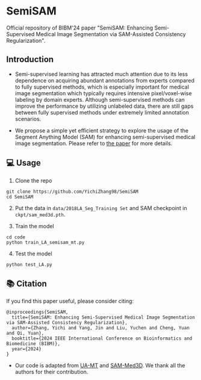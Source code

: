 # SemiSAM

Official repository of BIBM'24 paper "SemiSAM: Enhancing Semi-Supervised Medical Image Segmentation via SAM-Assisted Consistency Regularization".


## Introduction

*  Semi-supervised learning has attracted much attention due to its less dependence on acquiring abundant annotations from experts compared to fully supervised methods, which is especially important for medical image segmentation which typically requires intensive pixel/voxel-wise labeling by domain experts. Although semi-supervised methods can improve the performance by utilizing unlabeled data, there are still gaps between fully supervised methods under extremely limited annotation scenarios.

*  We propose a simple yet efficient strategy to explore the usage of the Segment Anything Model (SAM) for enhancing semi-supervised medical image segmentation. Please refer to [the paper](https://arxiv.org/pdf/2312.06316.pdf) for more details.

## :computer: Usage

1. Clone the repo
```
git clone https://github.com/YichiZhang98/SemiSAM
cd SemiSAM
```
2. Put the data in `data/2018LA_Seg_Training Set` and SAM checkpoint in `ckpt/sam_med3d.pth`.

3. Train the model
```
cd code
python train_LA_semisam_mt.py
```

4. Test the model
```
python test_LA.py
```


## :books: Citation

If you find this paper useful, please consider citing:
```
@inproceedings{SemiSAM,
  title={SemiSAM: Enhancing Semi-Supervised Medical Image Segmentation via SAM-Assisted Consistency Regularization},
  author={Zhang, Yichi and Yang, Jin and Liu, Yuchen and Cheng, Yuan and Qi, Yuan},
  booktitle={2024 IEEE International Conference on Bioinformatics and Biomedicine (BIBM)},
  year={2024}
}
```

* Our code is adapted from [UA-MT](https://github.com/yulequan/UA-MT) and [SAM-Med3D](https://github.com/uni-medical/SAM-Med3D). We thank all the authors for their contribution. 
